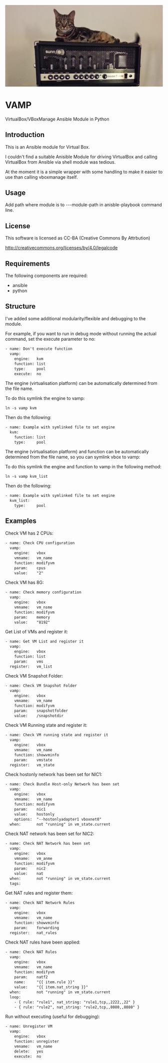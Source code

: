 ![alt tag](https://raw.githubusercontent.com/lateralblast/vamp/master/images/vamp.jpg)

VAMP
====

VirtualBox/VBoxManage Ansible Module in Python

Introduction
------------

This is an Ansible module for Virtual Box.

I couldn't find a suitable Anisible Module for driving VirtualBox 
and calling VirtualBox from Ansible via shell module was tedious.

At the moment it is a simple wrapper with some handling to make it
easier to use than calling vboxmanage itself.

Usage
-----

Add path where module is to ---module-path in anisble-playbook command line.

License
-------

This software is licensed as CC-BA (Creative Commons By Attrbution)

http://creativecommons.org/licenses/by/4.0/legalcode


Requirements
------------

The following components are required:

- ansible
- python

Structure
---------

I've added some additional modularity/flexible and debugging to the module.

For example, if you want to run in debug mode without running the actual command, set the execute parameter to no:

```
- name: Don't execute function
  vamp:
    engine:   kvm
    function: list
    type:     pool
    execute:  no
```

The engine (virtualisation platform) can be automatically determined from the file name. 

To do this symlink the engine to vamp:

```
ln -s vamp kvm
```

Then do the following:

```
- name: Example with symlinked file to set engine
  kvm:
    function: list
    type:     pool
```

The engine (virtualisation platform) and function can be automatically determined from the file name, so you can symlink vbox to vamp:

To do this symlink the engine and function to vamp in the following method:

```
ln -s vamp kvm_list
```

Then do the following:

```
- name: Example with symlinked file to set engine
  kvm_list:
    type:     pool
```

Examples
--------

Check VM has 2 CPUs:

```
- name: Check CPU configuration
  vamp:
    engine:   vbox
    vmname:   vm_name
    function: modifyvm
    param:    cpus
    value:    "2"
```

Check VM has 8G:

```
- name: Check memory configuration
  vamp:
    engine:   vbox
    vmname:   vm_nsme
    function: modifyvm
    param:    memory
    value:    "8192"
```

Get List of VMs and register it:

```
- name: Get VM List and register it
  vamp:
    engine:   vbox
    function: list
    param:    vms
  register:   vm_list
```

Check VM Snapshot Folder:

```
- name: Check VM Snapshot Folder
  vamp:
    engine:   vbox
    vmname:   vm_name
    function: modifyvm
    param:    snapshotfolder
    value:    /snapshotdir
```

Check VM Running state and register it:

```
- name: Check VM running state and register it
  vamp:
    engine:   vbox
    vmname:   vm_name
    function: showvminfo
    param:    vmstate
  register:   vm_state
```

Check hostonly network has been set for NIC1:

```
- name: Check Bundle Host-only Network has been set
  vamp:
    engine:   vbox
    vmname:   vm_name
    function: modifyvm
    param:    nic1
    value:    hostonly
    options:  "--hostonlyadapter1 vboxnet0"
  when:       not "running" in vm_state.current
```

Check NAT network has been set for NIC2:

```
- name: Check NAT Network has been set 
  vamp:
    engine:   vbox
    vmname:   vm_anme
    function: modifyvm
    param:    nic2
    value:    nat
  when:       not "running" in vm_state.current
  tags:
```

Get NAT rules and register them:

```
- name: Check NAT Network Rules
  vamp:
    engine:   vbox
    vmname:   vm_name
    function: showvminfo
    param:    forwarding
  register:   nat_rules
```

Check NAT rules have been applied:

```
- name: Check NAT Rules
  vamp:
    engine:   vbox
    vmname:   vm_name
    function: modifyvm
    param:    natf2
    name:     "{{ item.rule }}"
    value:    "{{ item.nat_string }}"
  when:       not "running" in vm_state.current
  loop:
    - { rule: "rule1", nat_string: "rule1,tcp,,2222,,22" }
    - { rule: "rule2", nat_string: "rule2,tcp,,8080,,8080" }
```

Run without executing (useful for debugging):

```
- name: Unregister VM
  vamp:
    engine:   vbox
    function: unregister 
    vmname:   vm_name
    delete:   yes
    execute:  no
```
